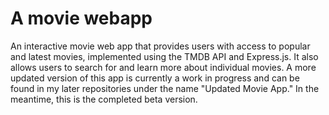# A movie webapp

An interactive movie web app that provides users with access to popular and latest movies, implemented using the TMDB API and Express.js. It also allows users to search for and learn more about individual movies. A more updated version of this app is currently a work in progress and can be found in my later repositories under the name "Updated Movie App." In the meantime, this is the completed beta version.  
